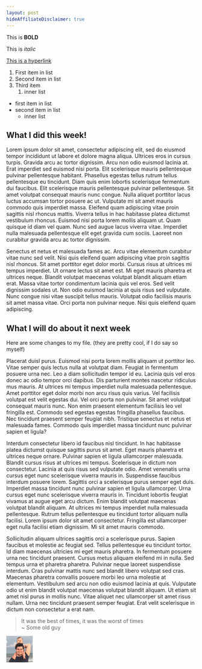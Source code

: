 ```yaml
---
layout: post
hideAffiliateDisclaimer: true
---
```


This is **BOLD**

This is *italic*

[This is a hyperlink](https://www.google.com)


1. First item in list
2. Second item in list
3. Third item
   1. inner list


 - first item in list
 - second item in list
   - inner list

## What I did this week!
Lorem ipsum dolor sit amet, consectetur adipiscing elit, sed do eiusmod tempor incididunt ut labore et dolore magna aliqua. Ultrices eros in cursus turpis. Gravida arcu ac tortor dignissim. Arcu non odio euismod lacinia at. Erat imperdiet sed euismod nisi porta. Elit scelerisque mauris pellentesque pulvinar pellentesque habitant. Phasellus egestas tellus rutrum tellus pellentesque eu tincidunt. Diam quis enim lobortis scelerisque fermentum dui faucibus. Elit scelerisque mauris pellentesque pulvinar pellentesque. Sit amet volutpat consequat mauris nunc congue. Nulla aliquet porttitor lacus luctus accumsan tortor posuere ac ut. Vulputate mi sit amet mauris commodo quis imperdiet massa. Eleifend quam adipiscing vitae proin sagittis nisl rhoncus mattis. Viverra tellus in hac habitasse platea dictumst vestibulum rhoncus. Euismod nisi porta lorem mollis aliquam ut. Quam quisque id diam vel quam. Nunc sed augue lacus viverra vitae. Imperdiet nulla malesuada pellentesque elit eget gravida cum sociis. Laoreet non curabitur gravida arcu ac tortor dignissim.

Senectus et netus et malesuada fames ac. Arcu vitae elementum curabitur vitae nunc sed velit. Nisi quis eleifend quam adipiscing vitae proin sagittis nisl rhoncus. Sit amet porttitor eget dolor morbi. Cursus risus at ultrices mi tempus imperdiet. Ut ornare lectus sit amet est. Mi eget mauris pharetra et ultrices neque. Blandit volutpat maecenas volutpat blandit aliquam etiam erat. Massa vitae tortor condimentum lacinia quis vel eros. Sed velit dignissim sodales ut. Non odio euismod lacinia at quis risus sed vulputate. Nunc congue nisi vitae suscipit tellus mauris. Volutpat odio facilisis mauris sit amet massa vitae. Orci porta non pulvinar neque. Nisi quis eleifend quam adipiscing.

## What I will do about it next week

Here are some changes to my file. (they are pretty cool, if I do say so myself)

Placerat duisl purus. Euismod nisi porta lorem mollis aliquam ut porttitor leo. 
Vitae semper quis lectus nulla at volutpat diam. Feugiat in fermentum posuere urna nec.
Leo a diam sollicitudin tempor id eu. Lacinia quis vel eros donec ac odio tempor orci dapibus.
Dis parturient montes nascetur ridiculus mus mauris. At ultrices mi tempus imperdiet nulla malesuada pellentesque. 
Amet porttitor eget dolor morbi non arcu risus quis varius. Vel facilisis volutpat est velit egestas dui. Vel orci porta non pulvinar. Sit amet volutpat consequat mauris nunc. Non enim praesent elementum facilisis leo vel fringilla est. Commodo sed egestas egestas fringilla phasellus faucibus. Nec tincidunt praesent semper feugiat nibh. Tristique senectus et netus et malesuada fames. Commodo quis imperdiet massa tincidunt nunc pulvinar sapien et ligula?

Interdum consectetur libero id faucibus nisl tincidunt. In hac habitasse platea dictumst quisque sagittis purus sit amet. Eget mauris pharetra et ultrices neque ornare. Pulvinar sapien et ligula ullamcorper malesuada. Blandit cursus risus at ultrices mi tempus. Scelerisque in dictum non consectetur. Lacinia at quis risus sed vulputate odio. Amet venenatis urna cursus eget nunc scelerisque viverra mauris in. Suspendisse faucibus interdum posuere lorem. Sagittis orci a scelerisque purus semper eget duis. Imperdiet massa tincidunt nunc pulvinar sapien et ligula ullamcorper. Urna cursus eget nunc scelerisque viverra mauris in. Tincidunt lobortis feugiat vivamus at augue eget arcu dictum. Enim blandit volutpat maecenas volutpat blandit aliquam. At ultrices mi tempus imperdiet nulla malesuada pellentesque. Rutrum tellus pellentesque eu tincidunt tortor aliquam nulla facilisi. Lorem ipsum dolor sit amet consectetur. Fringilla est ullamcorper eget nulla facilisi etiam dignissim. Mi sit amet mauris commodo.

Sollicitudin aliquam ultrices sagittis orci a scelerisque purus. Sapien faucibus et molestie ac feugiat sed. Tellus pellentesque eu tincidunt tortor. Id diam maecenas ultricies mi eget mauris pharetra. In fermentum posuere urna nec tincidunt praesent. Cursus metus aliquam eleifend mi in nulla. Sed tempus urna et pharetra pharetra. Pulvinar neque laoreet suspendisse interdum. Cras pulvinar mattis nunc sed blandit libero volutpat sed cras. Maecenas pharetra convallis posuere morbi leo urna molestie at elementum. Vestibulum sed arcu non odio euismod lacinia at quis. Vulputate odio ut enim blandit volutpat maecenas volutpat blandit aliquam. Ut etiam sit amet nisl purus in mollis nunc. Vitae aliquet nec ullamcorper sit amet risus nullam. Urna nec tincidunt praesent semper feugiat. Erat velit scelerisque in dictum non consectetur a erat nam.


 > It was the best of times, it was the worst of times  
 ~ Some old guy

 ![Photo of bronley and child](/images/hello-world/avatar.png "Logo Title Text 1")